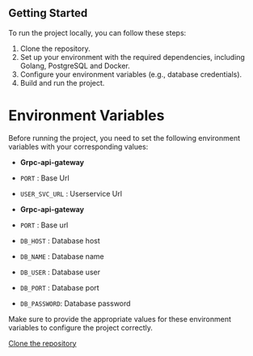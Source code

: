 
## Getting Started

To run the project locally, you can follow these steps:

1. Clone the repository.
2. Set up your environment with the required dependencies, including Golang, PostgreSQL and Docker.
3. Configure your environment variables (e.g., database credentials).
4. Build and run the project.


# Environment Variables

Before running the project, you need to set the following environment variables with your corresponding values:

- **Grpc-api-gateway**

- `PORT`         : Base Url
- `USER_SVC_URL` : Userservice Url

- **Grpc-api-gateway**

- `PORT`       : Base url
- `DB_HOST`    : Database host
- `DB_NAME`    : Database name
- `DB_USER`    : Database user
- `DB_PORT`    : Database port
- `DB_PASSWORD`: Database password

Make sure to provide the appropriate values for these environment variables to configure the project correctly.


[Clone the repository](https://github.com/akhi9550/Totality-Corp-GRPC.git)